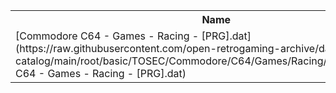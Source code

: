 <table>
<tr><th>Name</th><th>Size</th></tr>
<tr><td>[Commodore C64 - Games - Racing - [PRG].dat](https://raw.githubusercontent.com/open-retrogaming-archive/dat-catalog/main/root/basic/TOSEC/Commodore/C64/Games/Racing/[PRG]/Commodore C64 - Games - Racing - [PRG].dat)</td><td>244877</td></tr>
</table>
